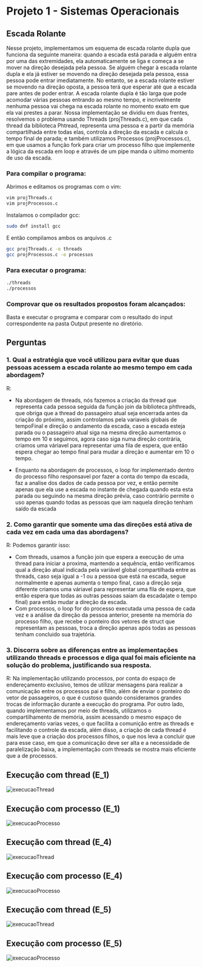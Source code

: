# Projeto 1 - Sistemas Operacionais
## Escada Rolante

Nesse projeto, implementamos um esquema de escada rolante dupla que funciona da seguinte maneira: quando a escada está parada e alguém entra por uma das extremidades, ela automaticamente se liga e começa a se mover na direção desejada pela pessoa. Se alguém chegar à escada rolante dupla e ela já estiver se movendo na direção desejada pela pessoa, essa pessoa pode entrar imediatamente. No entanto, se a escada rolante estiver se movendo na direção oposta, a pessoa terá que esperar até que a escada pare antes de poder entrar. A escada rolante dupla é tão larga que pode acomodar várias pessoas entrando ao mesmo tempo, e incrivelmente nenhuma pessoa vai chega na escada rolante no momento exato em que ela vai prestes a parar.
Nossa implementação se dividiu em duas frentes, resolvemos o problema usando Threads (projThreads.c), em que cada thread da biblioteca Phtread, representa uma pessoa e a partir da memória compartilhada entre todas elas, controla a direção da escada e calcula o tempo final de parada; e também utilizamos Processos (projProcessos.c), em que usamos a função  fork para criar um processo filho que implemente a lógica da escada em loop e através de um pipe manda o ultimo momento de uso da escada.

### Para compilar o programa: 
Abrimos e editamos os programas com o vim:
```bash
vim projThreads.c
vim projProcessos.c
```
Instalamos o compilador gcc:
```bash
sudo dnf install gcc
```
E então compilamos ambos os arquivos .c
```bash
gcc projThreads.c -o threads
gcc projProcessos.c -o processos
```

### Para executar o programa:
```bash
./threads
./processos
```
### Comprovar que os resultados propostos foram alcançados:

Basta e executar o programa e comparar com o resultado do input correspondente na pasta Output presente no diretório.

## Perguntas

### 1. Qual a estratégia que você utilizou para evitar que duas pessoas acessem a escada rolante ao mesmo tempo em cada abordagem?
R:
- Na abordagem de threads, nós fazemos a criação da thread que representa cada pessoa seguida da função join da biblioteca phthreads, que obriga que a thread do passageiro atual seja encerrada antes da criação do próximo, assim controlamos pela variaveis globais de tempoFinal e direção o andamento da escada, caso a escada esteja parada ou o passageiro atual siga na mesma direção aumentamos o tempo em 10 e seguimos, agora caso siga numa direção contrária, criamos uma váriavel para representar uma fila de espera, que então espera chegar ao tempo final para mudar a direção e aumentar em 10 o tempo.

- Enquanto na abordagem de processos, o loop for implementado dentro do processo filho responsavel por fazer a conta do tempo da escada, faz a analise dos dados de cada pessoa por vez, e então permite apenas que ela use a escada no instante de chegada quando esta esta parada ou seguindo na mesma direção prévia, caso contrário permite o uso apenas quando todas as pessoas que iam naquela direção tenham saído da escada

### 2. Como garantir que somente uma das direções está ativa de cada vez em cada uma das abordagens?
R: Podemos garantir isso:
- Com threads, usamos a função join que espera a execução de uma thread para iniciar a proxima, mantendo a sequência, então verificamos qual a direção atual indicada pela variável global compartilhada entre as threads, caso seja igual a -1 ou a pessoa que está na escada, segue normalmente e apenas aumenta o tempo final, caso a direção seja diferente criamos uma váriavel para representar uma fila de espera, que então espera que todas as outras pessoas saiam da escada(ate o tempo final) para então mudar a direção da escada.
- Com processos, o loop for do processo executada uma pessoa de cada vez e a análise da direção da pessoa anterior, presente na memória do processo filho, que recebe o ponteiro dos vetores de struct que representam as pessoas, troca a direção apenas após todas as pessoas tenham concluido sua trajetória.

### 3. Discorra sobre as diferenças entre as implementações utilizando threads e processos e diga qual foi mais eficiente na solução do problema, justificando sua resposta.
R: Na implementação utilizando processos, por conta do espaço de endereçamento exclusivo, temos de utilizar mensagens para realizar a comunicação entre os processos pai e filho, além de enviar o ponteiro do vetor de passageiros, o que é custoso quando consideramos grandes trocas de informação durante a execução do programa. Por outro lado, quando implementamos por meio de threads, utilizamos o compartilhamento de memória, assim acessando o mesmo espaço de endereçamento varias vezes, o que facilita a comunição entre as threads e facilitando o controle da escada, além disso, a criação de cada thread é mais leve que a criação dos processos filhos, o que nos leva a concluir que para esse caso, em que a comunicação deve ser alta e a necessidade de paralelização baixa, a implementação com threads se mostra mais eficiente que a de processos.

## Execução com thread (E_1)

<img src="https://i.imgur.com/jcAMdMj.png" alt="execucaoThread">

## Execução com processo (E_1)

<img src="https://i.imgur.com/N3FgKEn.png" alt="execucaoProcesso">

## Execução com thread (E_4)

<img src="https://i.imgur.com/1agLIsj.png" alt="execucaoThread">

## Execução com processo (E_4)
<img src="https://i.imgur.com/lgNLYaL.png" alt="execucaoProcesso">

## Execução com thread (E_5)

<img src="https://i.imgur.com/REkxMyx.png" alt="execucaoThread">

## Execução com processo (E_5)

<img src="https://i.imgur.com/iPJUDlv.png" alt="execucaoProcesso">
